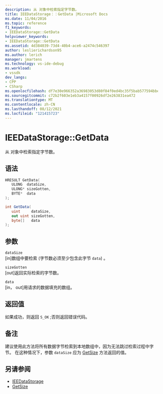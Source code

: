 ```yaml
---
description: 从 对象中检索指定字节数。
title: IEEDataStorage：：GetData |Microsoft Docs
ms.date: 11/04/2016
ms.topic: reference
f1_keywords:
- IEEDataStorage::GetData
helpviewer_keywords:
- IEEDataStorage::GetData
ms.assetid: 4d384039-73d4-40b4-ace6-a2474c546397
author: leslierichardson95
ms.author: lerich
manager: jmartens
ms.technology: vs-ide-debug
ms.workload:
- vssdk
dev_langs:
- CPP
- CSharp
ms.openlocfilehash: df7e30e966352a36983053d80f84f0ed4bc35f5bab577594bbefbc84c8b93879
ms.sourcegitcommit: c72b2f603e1eb3a4157f00926df2e263831ea472
ms.translationtype: MT
ms.contentlocale: zh-CN
ms.lasthandoff: 08/12/2021
ms.locfileid: "121415723"
---
```

# <a name="ieedatastoragegetdata"></a>IEEDataStorage::GetData
从 对象中检索指定字节数。

## <a name="syntax"></a>语法

```cpp
HRESULT GetData(
   ULONG  dataSize,
   ULONG* sizeGotten,
   BYTE*  data
);
```

```csharp
int GetData(
   uint     dataSize,
   out uint sizeGotten,
   byte[]   data
);
```

## <a name="parameters"></a>参数
`dataSize`\
[in]数组中要检索 (字节数必须至少包含此字节 `data`) 。

`sizeGotten`\
[out]返回实际检索的字节数。

`data`\
[in， out]用请求的数据填充的数组。

## <a name="return-value"></a>返回值
 如果成功，则返回 `S_OK` ;否则返回错误代码。

## <a name="remarks"></a>备注
 建议使用此方法将所有数据字节检索到本地数组中，因为无法跳过检索过程中字节。 在这种情况下，参数 `dataSize` 应为 [GetSize](../../../extensibility/debugger/reference/ieedatastorage-getsize.md) 方法返回的值。

## <a name="see-also"></a>另请参阅
- [IEEDataStorage](../../../extensibility/debugger/reference/ieedatastorage.md)
- [GetSize](../../../extensibility/debugger/reference/ieedatastorage-getsize.md)
